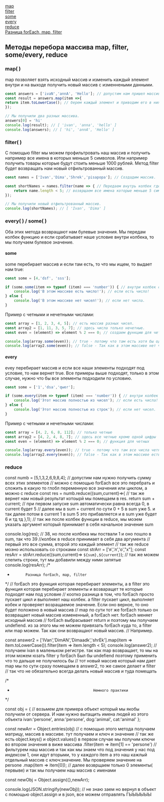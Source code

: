 [map](#map)<br>
[filter](#filter)<br>
[some](#some)<br>
[every](#every)<br>
[reduce]()<br>
[Разница forEach, map, filter](#forEach)<br>

## Методы перебора массива map, filter, some/every, reduce

### <a name='#map'> map( )  </a>
map позволяет взять исходный массив и изменить каждый элемент внутри и на выходе получить новый массив с изменнеными данными.

```javaScript
const answers = ['ivaN','annA', 'Hello']; // допустим нам пришел массив с тем что вводили пользватели.
const result = answers.map(item =>{
return item.toLowerCase(); // берем каждый элемент и приводим его в нижний регистр.
}); 

// Мы получили два разных массива.
answers[0] = 'hi'
console.log(result); // [ 'ivan', 'anna', 'hello' ]
console.log(answers); // [ 'hi', 'annA', 'Hello' ]
```

### <a name='#filter'> filter( ) </a>
С помощью filter мы можем профильтровать наш массив и получить например все имена в которых меньше 5 символов. Или например получить товары которые будут стоить меньше 1000 рублей.
Метод filter будет возвращать нам новый отфильтрованный массив.
```javaScript
const names = ['Ivan','Dima','Shrek','pisapopa']; // Создадим массив.

const shortNames = names.filter(name => { // Передаем внутрь колбек где name Будет каждый наш элемент массива.
    return name.length < 5; // возврщаем все имена которые меньше 5 символов.  
});

// Мы получили новый отфильтрованный массив.
console.log(shortNames); // [ 'Ivan', 'Dima' ]
```
### every( ) / some( )
Оба этих метода возвращают нам булевые значения. Мы передам колбек функцию и если срабатывает наше условие внутри колбека, то мы получаем булевое значение.
#### some ####
some перебирает массив и если там есть, то что мы ищем, то выдает нам true:
```javaScript
const some = [4,'dsf', 'sss'];

if (some.some(item => typeof (item) === 'number')) { // внутри колбек с typeof и мы проверяем равен ли тип number.
    console.log('В этом массиве есть число!'); // если есть число!
} else {
    console.log('В этом массиве нет чисел!'); // если нет числа.
}
```
Пример с четными и нечетными числами:
```javaScript
const array = [1, 2, 3, 4, 5]; // есть массив разных чисел.
const array2 = [1, 11, 3, 5, 7]; // здесь числа только нечетные.
const even = (element) => element % 2 === 0; // создаем функцию для четных чисел.

console.log(array.some(even)); // true - потому что там есть хотя бы одно четное число.
console.log(array2.some(even)); // false - Так как в этом массиве нет четных чисел.
```

#### every ####
evey перебирает массив и если все наши элементы подходят под условие, то нам вернет true.
Все примеры выше подходят, только в этом случае, нужно что бы все элементы подходили по условию.
```javaScript
const some = ['1','dsa','qwer'];

if (some.every(item => typeof (item) === 'number')) { // внутри колбек с typeof и мы проверяем равен ли тип number.
    console.log('Этот массив полностью из чисел'); // если есть числа!
} else {
    console.log('Этот массив полностью из строк'); // если нет чисел.
}
```
Пример с четными и нечетными числами:
```javaScript
const array = [4, 2, 6, 8, 112]; // только четные
const array2 = [4, 2, 4, 8, 7]; // здесь все четные кроме одной цифры
const even = (element) => element % 2 === 0; // функция для четных

console.log(array.every(even)); // true - потому что там все числа четные
console.log(array2.every(even)); // false - Так как в этом массиве есть хотя бы одно нечетное
```




### reduce


const numb = [5,1,3,2,6,9,8,4]; // допустим нам нужно получить сумму всех этих элементов
// можно с помощью forEach все это перебрать и сложить в какую то глобл переменную все значения или циклом, а можно с reduce
const res = numb.reduce((sum,current)=>{ // так же вернет нам новый результат котоырй мы помещаем в res.
return sum + current; // при первом запуске sum автоматически равна всегда 0, в current будет 5
// далее мы в sum + current по сути 0 + 5 в sum уже 5. и так далее потом в current 1 в sum 5 это прибавляется и в sum уже будет 6 и тд тд
},1);  // так же после колбек функции в reduce, мы моэем указать аргумент который принимает в себя начальное значение sum

console.log(res); // 38, но после колбека мы поствали 1 и оно пошло в sum, так что 39
//колбек в reduce принимает в себя два аргумента
// первый это все сумма, второй это каждый элемент 
// так же reduce моэно использовать со строками
const strArr = ['я','л','о',"х"];
const resArr = strArr.reduce((sum,current)=> `${sum},${current}`); // так же можем слепить строки, тут мы добавили между ними запятые
console.log(resArr);
/*
*           Разница forEach, map, filter
*/
// forEach это функция которая перебирает элементы, а в filter это функция которая перебирает элементы и возваращет те которые подходят нам под условие
// коотко разница в том, что forEach просто пускает цикл и выполняет наш колбек. а filter пускает цикл, выполняет кобек и проверяет возращаемое значение. Если оно верное, то оно будет положено в новый массив
// map по сути тот же forEach только он возвращает новый массив измененный, а forEach нет. forEach меняет исходный  массив
// forEach выбрасывает return и поэтому мы получаем undefiend. из за этого мы не можем привязать forEach куда то, а filter или map можем. Так как они возвращают новый массив.
// Например.

const answer2 = ['IVan','DimAN','Dimaadk','shrEk'].map(item => item.toLowerCase()).filter(item => item.length < 5);
console.log(answer2); // получаем ivan в маленьком регистре. так как map возвращает, то мы на этом можем юзать filter у forEach Был бы undefiend поэтому применить что то дальше не получилось бы
// тот новый массив который нам дает map мы по сути сразу помещаем в answer2, то же самое делает и filter
// так что не обязательно всегда делать новый массив и туда помещать




/*
*                                          Немного практики
*/



const obj = { //  возьмем для примера объект который мы якобы получили от сервера. И нам нужно вытащить имена людей из этого объекта
    ivan:'persone',
    anna:'persone',
    dog:'animal',
    cat:'animal'
};


const newArr = Object.entries(obj) // с помощью этого метода получаем матрицу, массив в массиве. тут получаем и ключ и значение
// так  же есть object.keys() и object.values()  в первом случае мы получим ключи во втором значения в виже массива
.filter(item => item[1] == 'persone') // фильтурем наш массив и  так как мы знаем что под значения у нас под индексом 1, они идут вторыми, то у каждого item а это наш кажлый отдельный массив с ключ:значение. Мы проверяем значение на persone
.map(item => item[0]); // далее возврщаем только 0 элементы( первыве) и так мы получаем наш массив с именами

const newObj = Object.assign({},newArr);

console.log(JSON.stringify(newObj)); // не знаю заем но вернул в объект с помощью object.assign и в json, все можем отправлять ГЫЫЫЫЫЫ
